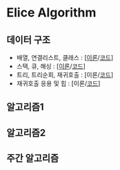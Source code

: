 # Elice Algorithm

## 데이터 구조 

- 배열, 연결리스트, 클래스 : [[이론](https://eda-ai-lab.tistory.com/190)/[코드](https://github.com/choco9966/Algorithm-Master/tree/master/elice/%EB%8D%B0%EC%9D%B4%ED%84%B0%20%EA%B5%AC%EC%A1%B0/%EB%B0%B0%EC%97%B4%2C%20%EC%97%B0%EA%B2%B0%EB%A6%AC%EC%8A%A4%ED%8A%B8%2C%20%ED%81%B4%EB%9E%98%EC%8A%A4)]
- 스택, 큐, 해싱 : [[이론](https://eda-ai-lab.tistory.com/191)/[코드](https://github.com/choco9966/Algorithm-Master/tree/master/elice/%EB%8D%B0%EC%9D%B4%ED%84%B0%20%EA%B5%AC%EC%A1%B0/%EC%8A%A4%ED%83%9D%2C%20%ED%81%90%2C%20%ED%95%B4%EC%8B%B1)]
- 트리, 트리순회, 재귀호출 : [이론/[코드](https://github.com/choco9966/Algorithm-Master/tree/master/elice/%EB%8D%B0%EC%9D%B4%ED%84%B0%20%EA%B5%AC%EC%A1%B0/%ED%8A%B8%EB%A6%AC%2C%20%ED%8A%B8%EB%A6%AC%EC%88%9C%ED%9A%8C%2C%20%EC%9E%AC%EA%B7%80%ED%98%B8%EC%B6%9C)]
- 재귀호출 응용 및 힙 : [이론/[코드](https://github.com/choco9966/Algorithm-Master/tree/master/elice/%EB%8D%B0%EC%9D%B4%ED%84%B0%20%EA%B5%AC%EC%A1%B0/%EC%9E%AC%EA%B7%80%ED%98%B8%EC%B6%9C%20%EC%9D%91%EC%9A%A9%20%EB%B0%8F%20%ED%9E%99)]

## 알고리즘1



## 알고리즘2



## 주간 알고리즘 



